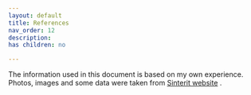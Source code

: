 ```yaml
---
layout: default
title: References
nav_order: 12
description: 
has children: no

---
```


The information used in this document is based on my own experience. Photos, images and some data were taken from [Sinterit website](https://sinterit.com) .